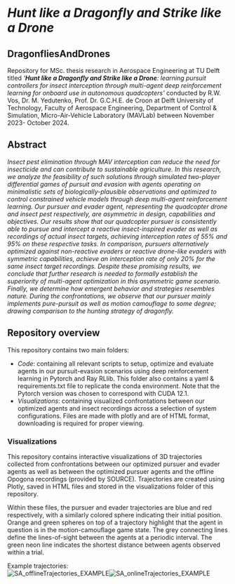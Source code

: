 # *Hunt like a Dragonfly and Strike like a Drone*
## DragonfliesAndDrones
Repository for MSc. thesis research in Aerospace Engineering at TU Delft titled *'**Hunt like a Dragonfly and Strike like a Drone**: learning pursuit controllers for insect interception through multi-agent deep reinforcement learning for onboard use in autonomous quadcopters'* conducted by R.W. Vos, Dr. M. Yedutenko, Prof. Dr. G.C.H.E. de Croon at Delft University of Technology, Faculty of Aerospace Engineering, Department of Control & Simulation, Micro-Air-Vehicle Laboratory (MAVLab) between November 2023- October 2024.

## Abstract
*Insect pest elimination through MAV interception can reduce the need for insecticide and can contribute to sustainable agriculture. In this research, we analyze the feasibility of such solutions through simulated two-player differential games of pursuit and evasion with agents operating on minimalistic sets of biologically-plausible observations and optimized to control constrained vehicle models through deep multi-agent reinforcement learning. Our pursuer and evader agent, representing the quadcopter drone and insect pest respectively, are asymmetric in design, capabilities and objectives. Our results show that our quadcopter pursuer is consistently able to pursue and intercept a reactive insect-inspired evader as well as recordings of actual insect targets, achieving interception rates of 55\% and 95\% on these respective tasks. In comparison, pursuers alternatively optimized against non-reactive evaders or reactive drone-like evaders with symmetric capabilities, achieve an interception rate of only 20\% for the same insect target recordings. Despite these promising results, we conclude that further research is needed to formally establish the superiority of multi-agent optimization in this asymmetric game scenario. Finally, we determine how emergent behavior and strategies resembles nature. During the confrontations, we observe that our pursuer mainly implements pure-pursuit as well as motion camouflage to some degree; drawing comparison to the hunting strategy of dragonfly.*

## Repository overview
This repository contains two main folders:
- *Code*: containing all relevant scripts to setup, optimize and evaluate agents in our pursuit-evasion scenarios using deep reinforcement learning in Pytorch and Ray RLlib. This folder also contains a yaml & requirements.txt file to replicate the conda environment. Note that the Pytorch version was chosen to correspond with CUDA 12.1. 
- *Visualizations*: containing visualized confrontations between our optimized agents and insect recordings across a selection of system configurations. Files are made with plotly and are of HTML format, downloading is required for proper viewing.

### Visualizations
This repository contains interactive visualizations of 3D trajectories collected from confrontations between our optimized pursuer and evader agents as well as between the optimized pursuer agents and the offline Opogona recordings (provided by SOURCE). Trajectories are created using Plotly, saved in HTML files and stored in the visualizations folder of this repository. 

Within these files, the pursuer and evader trajectories are blue and red respectively, with a similarly colored sphere indicating their initial position. Orange and green spheres on top of a trajectory highlight that the agent in question is in the motion-camouflage game state. The grey connecting lines define the lines-of-sight between the agents at a periodic interval. The green neon line indicates the shortest distance between agents observed within a trial.  

Example trajectories:
<br>![SA_offlineTrajectories_EXAMPLE](https://github.com/user-attachments/assets/0d1ace43-3fa9-4e95-919c-07dbebba690a)![SA_onlineTrajectories_EXAMPLE](https://github.com/user-attachments/assets/6146fc91-d8b7-49aa-988c-40d5adc286d5)



